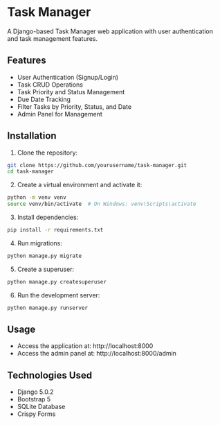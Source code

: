 # Task Manager

A Django-based Task Manager web application with user authentication and task management features.

## Features

- User Authentication (Signup/Login)
- Task CRUD Operations
- Task Priority and Status Management
- Due Date Tracking
- Filter Tasks by Priority, Status, and Date
- Admin Panel for Management

## Installation

1. Clone the repository:
```bash
git clone https://github.com/yourusername/task-manager.git
cd task-manager
```

2. Create a virtual environment and activate it:
```bash
python -m venv venv
source venv/bin/activate  # On Windows: venv\Scripts\activate
```

3. Install dependencies:
```bash
pip install -r requirements.txt
```

4. Run migrations:
```bash
python manage.py migrate
```

5. Create a superuser:
```bash
python manage.py createsuperuser
```

6. Run the development server:
```bash
python manage.py runserver
```

## Usage

- Access the application at: http://localhost:8000
- Access the admin panel at: http://localhost:8000/admin

## Technologies Used

- Django 5.0.2
- Bootstrap 5
- SQLite Database
- Crispy Forms 